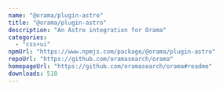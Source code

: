 ```yaml
---
name: "@orama/plugin-astro"
title: "@orama/plugin-astro"
description: "An Astro integration for Orama"
categories:
  - "css+ui"
npmUrl: "https://www.npmjs.com/package/@orama/plugin-astro"
repoUrl: "https://github.com/oramasearch/orama"
homepageUrl: "https://github.com/oramasearch/orama#readme"
downloads: 518
---
```

